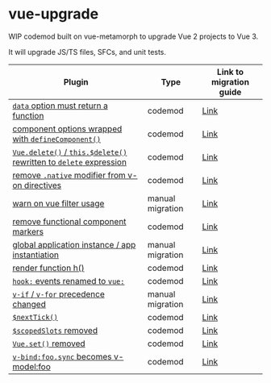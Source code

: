 # vue-upgrade

WIP codemod built on vue-metamorph to upgrade Vue 2 projects to Vue 3.

It will upgrade JS/TS files, SFCs, and unit tests.

| Plugin | Type | Link to migration guide |
| - | - | - |
| [`data` option must return a function](./src/plugins/vue/data-function.ts) | codemod | [Link](https://v3-migration.vuejs.org/breaking-changes/data-option.html) |
| [component options wrapped with `defineComponent()`](./src/plugins/vue/defineComponent.ts) | codemod | [Link](https://v3-migration.vuejs.org/breaking-changes/global-api.html#type-inference) |
| [`Vue.delete()` / `this.$delete()` rewritten to `delete` expression](./src/plugins/vue/delete.ts) | codemod | [Link](https://v3-migration.vuejs.org/breaking-changes/#removed-apis) |
| [remove `.native` modifier from v-on directives](./src/plugins/vue/event-listeners-native.ts) | codemod | [Link](https://v3-migration.vuejs.org/breaking-changes/v-on-native-modifier-removed.html) |
| [warn on vue filter usage](./src/plugins/vue/filters.ts) | manual migration | [Link](https://v3-migration.vuejs.org/breaking-changes/filters.html) |
| [remove functional component markers](./src/plugins/vue/functional-component.ts) | codemod | [Link](https://v3-migration.vuejs.org/breaking-changes/functional-components.html) |
| [global application instance / app instantiation](./src/plugins/vue/global.ts) | manual migration | [Link](https://v3-migration.vuejs.org/breaking-changes/global-api.html) |
| [render function h()](./src/plugins/vue/h.ts) | codemod | [Link](https://v3-migration.vuejs.org/breaking-changes/render-function-api.html) |
| [`hook:` events renamed to `vue:`](./src/plugins/vue/hook-events.ts) | codemod | [Link](https://v3-migration.vuejs.org/breaking-changes/vnode-lifecycle-events.html) |
| [`v-if` / `v-for` precedence changed](./src/plugins/vue/if-for-precedence.ts) | manual migration | [Link](https://v3-migration.vuejs.org/breaking-changes/v-if-v-for.html) |
| [`$nextTick()`](./src/plugins/vue/nextTick.ts) | codemod | [Link](https://v3-migration.vuejs.org/breaking-changes/global-api-treeshaking.html#_3-x-syntax) |
| [`$scopedSlots` removed](./src/plugins/vue/scopedSlots.ts) | codemod | [Link](https://v3-migration.vuejs.org/breaking-changes/slots-unification.html#slots-unification) |
| [`Vue.set()` removed](./src/plugins/vue/set.ts) | codemod | [Link](https://v3-migration.vuejs.org/breaking-changes/#removed-apis) |
| [`v-bind:foo.sync` becomes v-model:foo](./src/plugins/vue/v-bind-sync.ts) | codemod | [Link](https://v3-migration.vuejs.org/breaking-changes/v-model.html) |